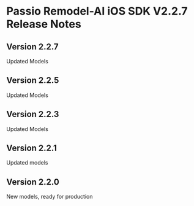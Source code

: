 # Passio Remodel-AI iOS SDK V2.2.7 Release Notes

## Version 2.2.7

Updated Models

## Version 2.2.5

Updated Models

## Version 2.2.3

Updated Models

## Version  2.2.1

Updated models

## Version  2.2.0

New models, ready for production